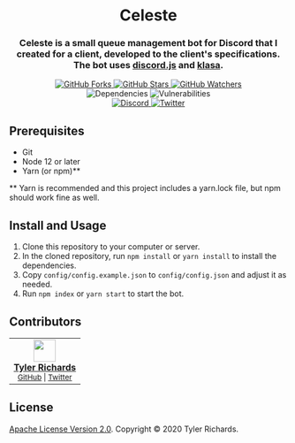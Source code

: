 <h1 align="center">
	Celeste
</h1>

<h3 align="center">
	Celeste is a small queue management bot for Discord that I created for a client, developed to the client's specifications. The bot uses <a href="https://github.com/discordjs/discord.js">discord.js</a> and <a href=https://github.com/dirigeants/klasa>klasa</a>.
</h3>

<p align="center">
	<a href="https://github.com/tjrgg/celeste/fork">
		<img alt="GitHub Forks" src="https://img.shields.io/github/forks/tjrgg/celeste?label=Fork&style=social" />
	</a>
	<a href="https://github.com/tjrgg/celeste">
		<img alt="GitHub Stars" src="https://img.shields.io/github/stars/tjrgg/celeste?label=Star&style=social" />
	</a>
	<a href="https://github.com/tjrgg/celeste/subscription">
		<img alt="GitHub Watchers" src="https://img.shields.io/github/watchers/tjrgg/celeste?label=Watch&style=social" />
	</a>
	<br />
	<img alt="Dependencies" src="https://img.shields.io/david/tjrgg/celeste?cacheSeconds=86400" />
	<img alt="Vulnerabilities" src="https://img.shields.io/snyk/vulnerabilities/github/tjrgg/celeste?cacheSeconds=86400" />
	<br />
	<a href="https://discordapp.com/invite/2JY79nd">
		<img alt="Discord" src="https://img.shields.io/discord/110118478119174144?style=social" />
	</a>
	<a href="https://twitter.com/tjrgg">
		<img alt="Twitter" src="https://img.shields.io/twitter/follow/tjrgg?style=social" />
	</a>
</p>


## Prerequisites

- Git
- Node 12 or later
- Yarn (or npm)**

** Yarn is recommended and this project includes a yarn.lock file, but npm should work fine as well.


## Install and Usage

1. Clone this repository to your computer or server.
2. In the cloned repository, run `npm install` or `yarn install` to install the dependencies.
3. Copy `config/config.example.json` to `config/config.json` and adjust it as needed.
4. Run `npm index` or `yarn start` to start the bot.


## Contributors

<table>
	<tr>
		<td align="center">
			<a href="https://github.com/tjrgg">
				<img src="https://avatars.githubusercontent.com/u/11968358?v=4" width="40px;" alt="" />
				<br />
				<b>Tyler Richards</b>
			</a>
			<br />
			<sub><a href="https://github.com/tjrgg" target="_blank">GitHub</a> | <a href="https://twitter.com/tjrgg" target="_blank">Twitter</a></sub>
		</td>
	</tr>
</table>


## License

[Apache License Version 2.0](LICENSE.md). Copyright © 2020 Tyler Richards.
